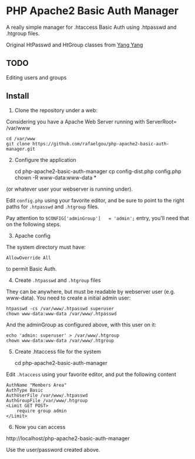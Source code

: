 # PHP Apache2 Basic Auth Manager

A really simple manager for .htaccess Basic Auth using .htpasswd and .htgroup files.

Original HtPasswd and HtGroup classes from 
[Yang Yang](http://www.kavoir.com/2012/04/php-class-for-handling-htpasswd-and-htgroup-member-login-user-management.html)


## TODO

Editing users and groups

## Install

1) Clone the repository under a web:

Considering you have a Apache Web Server running with ServerRoot= /var/www

    cd /var/www
    git clone https://github.com/rafaelgou/php-apache2-basic-auth-manager.git


2) Configure the application

   cd php-apache2-basic-auth-manager
   cp config-dist.php config.php
   chown -R www-data:www-data *

(or whatever user your webserver is running under).

Edit `config.php` using your favorite editor, and be sure to point to the right paths for
`.htpasswd`  and `.htgroup` files.

Pay attention to `$CONFIG['adminGroup']   = 'admin';` entry, you'll need that on the following steps.

3) Apache config

The system directory must have:

    AllowOverride All

to permit Basic Auth.

4) Create `.htpasswd` and `.htgroup` files

They can be anywhere, but must be readable by webserver user (e.g. www-data).
You need to create a initial admin user:

    htpasswd -cs /var/www/.htpasswd superuser
    chown www-data:www-data /var/www/.htpasswd	

And the adminGroup as configured above, with this user on it:

    echo 'admin: superuser' > /var/www/.htgroup
    chown www-data:www-data /var/www/.htgroup


5) Create .htaccess file for the system

   cd php-apache2-basic-auth-manager

Edit `.htaccess` using your favorite editor, and put the following content


    AuthName "Members Area"
    AuthType Basic
    AuthUserFile /var/www/.htpasswd
    AuthGroupFile /var/www/.htgroup
    <Limit GET POST>
        require group admin
    </Limit>

6) Now you can access

http://localhost/php-apache2-basic-auth-manager

Use the user/password created above.








